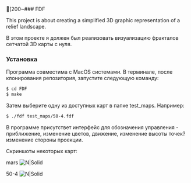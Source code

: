 [200~### FDF

This project is about creating a simplified 3D graphic representation of a
relief landscape.

В этом проекте я должен был реализовать визуализацию фракталов сетчатой 3D карты с нуля.


### Установка

Программа совместима с MacOS системами.
В терминале, после клонирования репозитория, запустите следующую команду:
```sh
$ cd FDF
$ make
```
Затем выберите одну из доступных карт в папке test_maps. Например:
```sh
$ ./fdf test_maps/50-4.fdf
```

В программе присутствет интерфейс для обозначения управления - приближение, изменение цветов, движение, изменение высоты точек? изменение стороны проекции.

Скриншоты некоторых карт:

mars
![N|Solid](https://d.radikal.ru/d40/2105/3c/3cc63f943035.png) 

50-4
![N|Solid](https://c.radikal.ru/c20/2105/34/3f4494007d7f.png)
